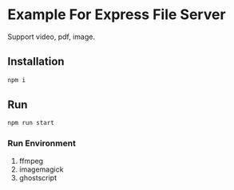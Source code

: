 # Example For Express File Server

Support video, pdf, image.

## Installation
```cmd
npm i
```

## Run
```cmd
npm run start
```

<!-- ## Usage  -->

<!-- ### Video Source Dir && Get Video
1. You can put the video file into directory `public`
2. Request url like http://192.168.1.152:8000/flv?video=1.flv
 * 192.168.1.152:8000 ---- YOUR SEVER IP:PORT
 * 1.flv ---- A VIDEO IN PUBLIC DIRECTORY(`public/1.flv`)

### Get test flv video
```cmd
// input: source.mp4
// output: test.flv
ffmpeg -i source.mp4 -vcodec libx264 -c:a aac -flvflags add_keyframe_index test.flv
``` -->

### Run Environment

1. ffmpeg
2. imagemagick
3. ghostscript